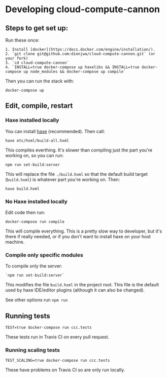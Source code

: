 # Developing cloud-compute-cannon


## Steps to get set up:

Run these once:

	1. Install [docker](https://docs.docker.com/engine/installation/).
	2. `git clone git@github.com:dionjwa/cloud-compute-cannon.git` (or your fork)
	3. `cd cloud-compute-cannon`
	4. `INSTALL=true docker-compose up haxelibs && INSTALL=true docker-compose up node_modules && docker-compose up compile`

Then you can run the stack with:

	docker-compose up

## Edit, compile, restart

### Haxe installed locally

You can install [haxe](https://haxe.org/download/) (recommended). Then call:

	haxe etc/hxml/build-all.hxml

This compiles everthing. It's slower than compiling just the part you're working on, so you can run:

	npm run set-build:server

This will replace the file `./build.hxml` so that the default build target (`build.hxml`) is whatever part you're working on. Then:

	haxe build.hxml


### No Haxe installed locally

Edit code then run:

	docker-compose run compile

This will compile everything. This is a pretty slow way to developer, but it's there if really needed, or if you don't want to install haxe on your host machine.

### Compile only specific modules

To compile only the server:

	`npm run set-build:server`

This modifies the file `build.hxml` in the project root. This file is the default used by haxe IDE/editor plugins (although it can also be changed).

See other options run `npm run`

## Running tests

	TEST=true docker-compose run ccc.tests

These tests run in Travis CI on every pull request.

### Running scaling tests

	TEST_SCALING=true docker-compose run ccc.tests

These have problems on Travis CI so are only run locally.